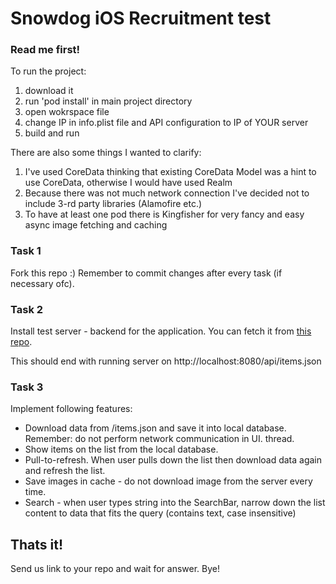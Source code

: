 # Snowdog iOS Recruitment test

### Read me first!

To run the project:
1. download it
2. run 'pod install' in main project directory
3. open wokrspace file
4. change IP in info.plist file and API configuration to IP of YOUR server
5. build and run

There are also some things I wanted to clarify:
1. I've used CoreData thinking that existing CoreData Model was a hint to use CoreData, otherwise I would have used Realm
2. Because there was not much network connection I've decided not to include 3-rd party libraries (Alamofire etc.)
3. To have at least one pod there is Kingfisher for very fancy and easy async image fetching and caching


### Task 1
Fork this repo :) Remember to commit changes after every task (if necessary ofc).

### Task 2
Install test server - backend for the application.
You can fetch it from [this repo](https://lab.snowdog.pro/open-source/server-for-mobile-recruitment-node.js).

This should end with running server on http://localhost:8080/api/items.json

### Task 3
Implement following features:
* Download data from /items.json and save it into local database. Remember: do not perform network communication in UI. thread.
* Show items on the list from the local database.
* Pull-to-refresh. When user pulls down the list then download data again and refresh the list.
* Save images in cache - do not download image from the server every time.
* Search - when user types string into the SearchBar, narrow down the list content to data that fits the query (contains text, case insensitive)

## Thats it!
Send us link to your repo and wait for answer. Bye!
